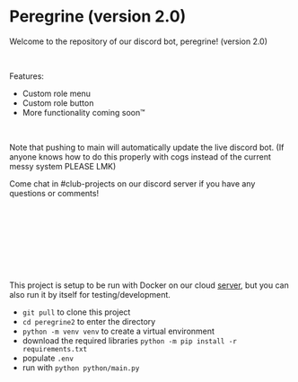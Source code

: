 # Peregrine (version 2.0)
Welcome to the repository of our discord bot, peregrine! (version 2.0)

<br/>

Features:
 - Custom role menu
 - Custom role button
 - More functionality coming soon™️

<br/>

Note that pushing to main will automatically update the live discord bot. (If anyone knows how to do this properly with cogs instead of the current messy system PLEASE LMK)

Come chat in #club-projects on our discord server if you have any questions or comments!

<br/>
<br/>
<br/>
<br/>
<br/>
<br/>
<br/>


This project is setup to be run with Docker on our cloud [server](https://github.com/langaracpsc/server/tree/main), but you can also run it by itself for testing/development.

- `git pull` to clone this project
- `cd peregrine2` to enter the directory
- `python -m venv venv` to create a virtual environment
- download the required libraries `python -m pip install -r requirements.txt`
- populate `.env`
- run with `python python/main.py`